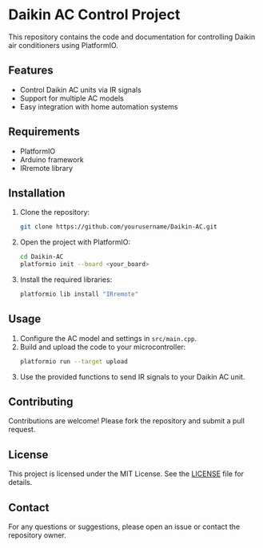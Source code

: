 # Daikin AC Control Project

This repository contains the code and documentation for controlling Daikin air conditioners using PlatformIO.

## Features

- Control Daikin AC units via IR signals
- Support for multiple AC models
- Easy integration with home automation systems

## Requirements

- PlatformIO
- Arduino framework
- IRremote library

## Installation

1. Clone the repository:
    ```sh
    git clone https://github.com/yourusername/Daikin-AC.git
    ```
2. Open the project with PlatformIO:
    ```sh
    cd Daikin-AC
    platformio init --board <your_board>
    ```
3. Install the required libraries:
    ```sh
    platformio lib install "IRremote"
    ```

## Usage

1. Configure the AC model and settings in `src/main.cpp`.
2. Build and upload the code to your microcontroller:
    ```sh
    platformio run --target upload
    ```
3. Use the provided functions to send IR signals to your Daikin AC unit.

## Contributing

Contributions are welcome! Please fork the repository and submit a pull request.

## License

This project is licensed under the MIT License. See the [LICENSE](LICENSE) file for details.

## Contact

For any questions or suggestions, please open an issue or contact the repository owner.
